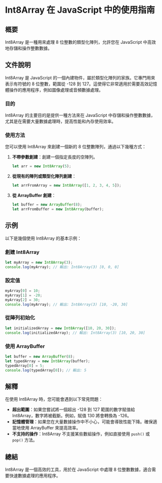 <!--
Meta Description: # Int8Array 在 JavaScript 中的使用指南 ## 概要 Int8Array 是一種用來處理 8 位整數的類型化陣列，允許您在 JavaScript 中高效地存儲和操作整數數據。 ## 文件說明 Int8Array 是 JavaScript 的一個內建物件，屬於類型化陣列的家族。它...
Meta Keywords: int8array, javascript, let, new, myarray
-->

# Int8Array 在 JavaScript 中的使用指南

## 概要
Int8Array 是一種用來處理 8 位整數的類型化陣列，允許您在 JavaScript 中高效地存儲和操作整數數據。

## 文件說明
Int8Array 是 JavaScript 的一個內建物件，屬於類型化陣列的家族。它專門用來表示有符號的 8 位整數，範圍從 -128 到 127。這使得它非常適用於需要高效記憶體操作的應用程序，例如圖像處理或音頻數據處理。

### 目的
Int8Array 的主要目的是提供一種方法來在 JavaScript 中存儲和操作整數數據，尤其是在需要大量數據處理時，提高性能和內存使用效率。

### 使用方法
您可以使用 Int8Array 來創建一個新的 8 位整數陣列，通過以下幾種方式：

1. **不帶參數創建**：創建一個指定長度的空陣列。
   ```javascript
   let arr = new Int8Array(5);
   ```

2. **從現有的陣列或類型化陣列創建**：
   ```javascript
   let arrFromArray = new Int8Array([1, 2, 3, 4, 5]);
   ```

3. **從 ArrayBuffer 創建**：
   ```javascript
   let buffer = new ArrayBuffer(8);
   let arrFromBuffer = new Int8Array(buffer);
   ```

## 示例
以下是幾個使用 Int8Array 的基本示例：

### 創建 Int8Array
```javascript
let myArray = new Int8Array(3);
console.log(myArray); // 輸出: Int8Array(3) [0, 0, 0]
```

### 設定值
```javascript
myArray[0] = 10;
myArray[1] = -20;
myArray[2] = 30;
console.log(myArray); // 輸出: Int8Array(3) [10, -20, 30]
```

### 從陣列初始化
```javascript
let initializedArray = new Int8Array([10, 20, 30]);
console.log(initializedArray); // 輸出: Int8Array(3) [10, 20, 30]
```

### 使用 ArrayBuffer
```javascript
let buffer = new ArrayBuffer(8);
let typedArray = new Int8Array(buffer);
typedArray[0] = 5;
console.log(typedArray[0]); // 輸出: 5
```

## 解釋
在使用 Int8Array 時，您可能會遇到以下常見問題：

- **超出範圍**：如果您嘗試將一個超出 -128 到 127 範圍的數字賦值給 Int8Array，數字將被截斷。例如，賦值 130 將會轉換為 -126。
- **記憶體管理**：如果您在大量數據操作中不小心，可能會導致性能下降。確保適當地使用 ArrayBuffer 來提高效率。
- **不支持的操作**：Int8Array 不支援某些數組操作，例如直接使用 `push()` 或 `pop()` 方法。

## 總結
Int8Array 是一個高效的工具，用於在 JavaScript 中處理 8 位整數數據，適合需要快速數據處理的應用程序。